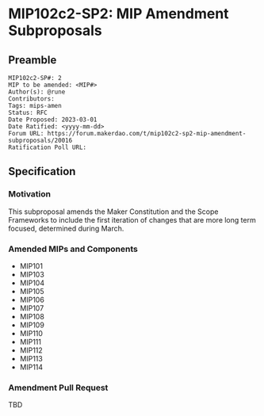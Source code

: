 # MIP102c2-SP2: MIP Amendment Subproposals

## Preamble

```
MIP102c2-SP#: 2
MIP to be amended: <MIP#>
Author(s): @rune
Contributors:
Tags: mips-amen
Status: RFC
Date Proposed: 2023-03-01
Date Ratified: <yyyy-mm-dd>
Forum URL: https://forum.makerdao.com/t/mip102c2-sp2-mip-amendment-subproposals/20016
Ratification Poll URL:
```
## Specification

### Motivation

This subproposal amends the Maker Constitution and the Scope Frameworks to include the first iteration of changes that are more long term focused, determined during March.

### Amended MIPs and Components

* MIP101
* MIP103
* MIP104
* MIP105
* MIP106
* MIP107
* MIP108
* MIP109
* MIP110
* MIP111
* MIP112
* MIP113
* MIP114

### Amendment Pull Request

TBD